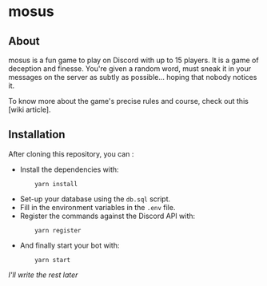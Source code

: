 # mosus


## About
mosus is a fun game to play on Discord with up to 15 players. It is a game of deception and finesse. You're given a random word, must sneak it in your messages on the server as subtly as possible... hoping that nobody notices it. 

To know more about the game's precise rules and course, check out this [wiki article].

## Installation
After cloning this repository, you can : 
 - Install the dependencies with:
	```
		yarn install
	```
- Set-up your database using the `db.sql` script. 
- Fill in the environment variables in the `.env` file.
- Register the commands against the Discord API with:
	```
		yarn register
	```
- And finally start your bot with:
	```
		yarn start
	```

*I'll write the rest later*
